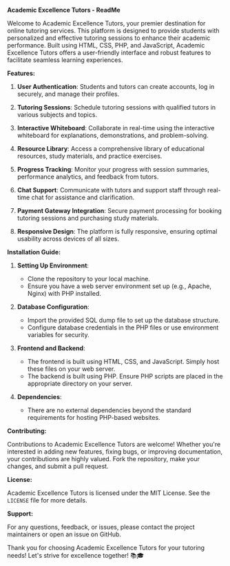 **Academic Excellence Tutors - ReadMe**

Welcome to Academic Excellence Tutors, your premier destination for online tutoring services. This platform is designed to provide students with personalized and effective tutoring sessions to enhance their academic performance. Built using HTML, CSS, PHP, and JavaScript, Academic Excellence Tutors offers a user-friendly interface and robust features to facilitate seamless learning experiences.

**Features:**

1. **User Authentication**: Students and tutors can create accounts, log in securely, and manage their profiles.

2. **Tutoring Sessions**: Schedule tutoring sessions with qualified tutors in various subjects and topics.

3. **Interactive Whiteboard**: Collaborate in real-time using the interactive whiteboard for explanations, demonstrations, and problem-solving.

4. **Resource Library**: Access a comprehensive library of educational resources, study materials, and practice exercises.

5. **Progress Tracking**: Monitor your progress with session summaries, performance analytics, and feedback from tutors.

6. **Chat Support**: Communicate with tutors and support staff through real-time chat for assistance and clarification.

7. **Payment Gateway Integration**: Secure payment processing for booking tutoring sessions and purchasing study materials.

8. **Responsive Design**: The platform is fully responsive, ensuring optimal usability across devices of all sizes.

**Installation Guide:**

1. **Setting Up Environment**:
   - Clone the repository to your local machine.
   - Ensure you have a web server environment set up (e.g., Apache, Nginx) with PHP installed.

2. **Database Configuration**:
   - Import the provided SQL dump file to set up the database structure.
   - Configure database credentials in the PHP files or use environment variables for security.

3. **Frontend and Backend**:
   - The frontend is built using HTML, CSS, and JavaScript. Simply host these files on your web server.
   - The backend is built using PHP. Ensure PHP scripts are placed in the appropriate directory on your server.

4. **Dependencies**:
   - There are no external dependencies beyond the standard requirements for hosting PHP-based websites.

**Contributing:**

Contributions to Academic Excellence Tutors are welcome! Whether you're interested in adding new features, fixing bugs, or improving documentation, your contributions are highly valued. Fork the repository, make your changes, and submit a pull request.

**License:**

Academic Excellence Tutors is licensed under the MIT License. See the `LICENSE` file for more details.

**Support:**

For any questions, feedback, or issues, please contact the project maintainers or open an issue on GitHub.

Thank you for choosing Academic Excellence Tutors for your tutoring needs! Let's strive for excellence together! 📚🎓